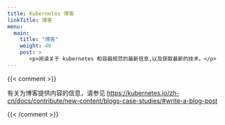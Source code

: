 ```yaml
---
title: Kubernetes 博客
linkTitle: 博客
menu:
  main:
    title: "博客"
    weight: 40
    post: >
       <p>阅读关于 kubernetes 和容器规范的最新信息,以及获取最新的技术。</p>
---
```


{{< comment >}}

<!-- For information about contributing to the blog, see
https://kubernetes.io/docs/contribute/new-content/blogs-case-studies/#write-a-blog-post -->

有关为博客提供内容的信息，请参见
https://kubernetes.io/zh-cn/docs/contribute/new-content/blogs-case-studies/#write-a-blog-post

{{< /comment >}}